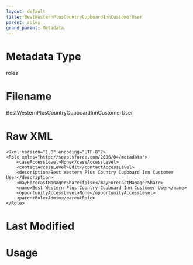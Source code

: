 ```yaml
---
layout: default
title: BestWesternPlusCountryCupboardInnCustomerUser
parent: roles
grand_parent: Metadata
---
```

# Metadata Type
roles


# Filename 
BestWesternPlusCountryCupboardInnCustomerUser


# Raw XML
```
<?xml version="1.0" encoding="UTF-8"?>
<Role xmlns="http://soap.sforce.com/2006/04/metadata">
    <caseAccessLevel>None</caseAccessLevel>
    <contactAccessLevel>Edit</contactAccessLevel>
    <description>Best Western Plus Country Cupboard Inn Customer User</description>
    <mayForecastManagerShare>false</mayForecastManagerShare>
    <name>Best Western Plus Country Cupboard Inn Customer User</name>
    <opportunityAccessLevel>None</opportunityAccessLevel>
    <parentRole>Admin</parentRole>
</Role>
```


# Last Modified


# Usage
